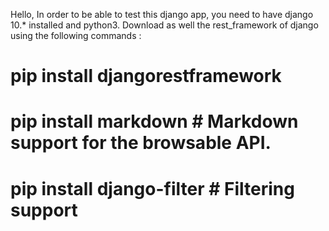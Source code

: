 Hello,
In order to be able to test this django app, you need to have django 10.*
installed and python3.
Download as well the rest_framework of django using the following commands :
# pip install djangorestframework
# pip install markdown       # Markdown support for the browsable API.
# pip install django-filter  # Filtering support
